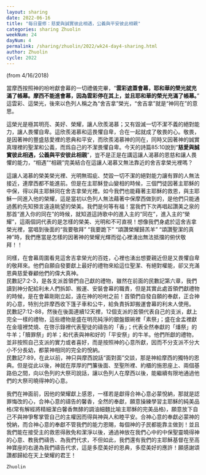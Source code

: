```yaml
---
layout: sharing
date: 2022-06-16
title: "每日靈修：慈愛與誠實彼此相遇，公義與平安彼此相親"
categories: sharing Zhuolin
weekNum: 24
dayNum: 4
permalink: /sharing/zhuolin/2022/wk24-day4-sharing.html
author: Zhuolin
cycle: 2022
---
```

(from 4/16/2018)

當摩西按照神的吩咐獻會幕的一切禮儀完畢，“**雲彩遮蓋會幕，耶和華的榮光就充滿了帳幕。摩西不能進會幕，因為雲彩停在其上，並且耶和華的榮光充滿了帳幕。**” 這雲彩、這榮光，後來以色列人稱之為“舍吉拿”榮光，“舍吉拿”就是“神同在”的意思。  

這榮光是極其明亮、美好、榮耀，讓人欣羨渴慕；又有毀滅一切不潔不義的絕對能力，讓人畏懼自卑。這欣羨渴慕和這畏懼自卑，合在一起就成了敬畏的心。敬畏，是因著神的豐盛慈愛裡的恩典和平安，而欣羨渴慕神的同在，同時又因著神的誠實真理裡的聖潔和公義，而爲自己的不潔畏懼自卑。今天的詩篇85:10說到“**慈愛與誠實彼此相遇，公義與平安彼此相親**”，豈不是正是在講這讓人渴慕的恩慈和讓人畏懼的能力，“相遇”“相親”完美結合在這讓人渴慕又無法靠近的舍吉拿榮光裡嗎？  

這讓人渴慕的榮美榮光裡、光明無瑕疵、焚毀一切不潔的絕對能力讓有罪的人無法接近，連摩西都不能進前。但是在主耶穌登山變相的時候，三個門徒因著主耶穌的中保，得以與主耶穌同在舍吉拿榮光裡。如今我們也能藉著主耶穌的救恩，與主耶穌一同進入他的榮耀，這是當初以色列人無法藉著中保摩西做到的，是他們只能通過舊約先知預言遠遠眺望的榮美。我們是何等有福！當我們下次再唱起讚美之泉的那首“進入你的同在”的時候，就知道這詩歌中的進入主的“同在”，進入主的“榮耀”，這兩個詞代表的是怎樣的榮美、光明和不可直視！想像我們身處於這舍吉拿榮光裡，當唱到後面的“我要敬拜” “我要跪下” “頌讚榮耀歸羔羊” “頌讚聖潔的真神”時，我們應當是怎樣的因著神的榮耀光輝而從心裡湧出無法抵擋的俯伏敬拜！！  

同樣，在會幕周圍看見這舍吉拿榮光的百姓，心裡也湧出想要親近但是又畏懼自卑的敬拜來。他們自願自發要獻上最好的禮物來給這位聖潔、有絕對權能，卻又充滿恩典慈愛眷顧他們的偉大真神。  
民數記7:2-3，是各支派首領們自己獻的禮物，雖然在前面的民數記第六章，我們讀到神分配給利未人們拆卸、搬運、安裝會幕的職責，但是其實此處首領們獻禮物的時候，是在會幕剛剛立起，遠在神的吩咐之前！首領們自發自願的奉獻，正合神的心意，特別允許摩西收下篷子車和公牛，給負責拆卸搬運會幕的利未人使用。  
民數記7:12-88，然後在後面連續12天裡，12個支派的首領代表自己的支派，獻上完全一樣的禮物，這些禮物是盛在明亮純淨的銀盤銀碗裡「素祭」；盛在金盂裡獻在金壇裡焚燒、在啓示錄裡代表聖徒的禱告的「香」；代表全然奉獻的「燔祭」的牛羊；「贖罪祭」的羊；和代表與神和好的「平安祭」的牛羊。他們所獻的禮物，並非按照自己支派的實力或者喜好，而是按照神的心意所獻，因而不分支派不分大小不分長幼，都蒙神相同的完全的悅納。  
民數記7:89，在此以前，神只與摩西說話“面對面”交談，那是神給摩西的獨特的恩典。但是從此以後，神就在厚厚的門簾後面、至聖所裡、約櫃的施恩座上、兩個基路伯之間，向以色列的大祭司說話，讓以色列人在摩西以後，能繼續有限地通過他們的大祭司曉得神的心意。  

我們在神面前，因他的榮耀獻上感恩，一樣若是獻得合神心意必蒙悅納，那就是認罪悔改的心，合神心意的禱告的馨香，全然的奉獻，願意操練學習主耶穌的純美品格(常有解經將精細潔白馨香無酵的調油細麵比喻主耶穌的完美品格)，願意放下自己不與神爭奪掌管自己的主權因而得與神與人和睦平安。合神心意的奉獻必蒙神的悅納，而合神心意的奉獻不管我們的能力恩賜，每個神的子民都能靠主做到！並且我們能在接受主的救恩得赦免和潔淨以後，通過神放在我們心中的中保聖靈曉得神的心意、教我們禱告、為我們代求，不但如此，我們還有我們的主耶穌基督在至高神寶座的右邊為我們禱告代求，這是多麼美好的恩典，多麼美好的應許！願感謝頌讚都歸給在天上榮耀的君王！  

`Zhuolin`  

